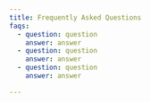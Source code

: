 ```yaml
---
title: Frequently Asked Questions
faqs:
  - question: question
    answer: answer
  - question: question
    answer: answer
  - question: question
    answer: answer

---
```


